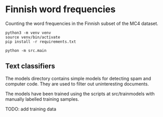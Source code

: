 # Finnish word frequencies

Counting the word frequencies in the Finnish subset of the MC4 dataset.

```
python3 -m venv venv
source venv/bin/activate
pip install -r requirements.txt

python -m src.main
```

## Text classifiers

The models directory contains simple models for detecting spam and
computer code. They are used to filter out uninteresting documents.

The models have been trained using the scripts at src/trainmodels with
manually labelled training samples.

TODO: add training data
